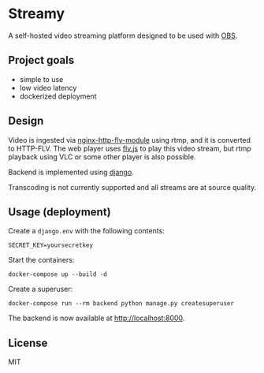 # Streamy

A self-hosted video streaming platform designed to be used with [OBS](https://obsproject.com/).


## Project goals

* simple to use
* low video latency
* dockerized deployment


## Design

Video is ingested via [nginx-http-flv-module](https://github.com/winshining/nginx-http-flv-module/) using rtmp, and it is converted to HTTP-FLV. The web player uses [flv.js](https://github.com/Bilibili/flv.js) to play this video stream, but rtmp playback using VLC or some other player is also possible.

Backend is implemented using [django](https://www.djangoproject.com/).

Transcoding is not currently supported and all streams are at source quality.


## Usage (deployment)

Create a `django.env` with the following contents:

    SECRET_KEY=yoursecretkey

Start the containers:

    docker-compose up --build -d

Create a superuser:

    docker-compose run --rm backend python manage.py createsuperuser

The backend is now available at [http://localhost:8000](http://localhost:8000).


## License

MIT
